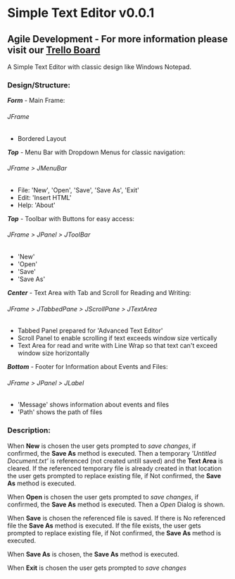 # Simple Text Editor v0.0.1

## Agile Development - For more information please visit our [Trello Board](https://trello.com/b/KE6xmLeo)

A Simple Text Editor with classic design like Windows Notepad.

### Design/Structure:

***Form*** - Main Frame:
###### JFrame
- Bordered Layout

***Top*** - Menu Bar with Dropdown Menus for classic navigation:
###### JFrame > JMenuBar
- File: 'New', 'Open', 'Save', 'Save As', 'Exit'
- Edit: 'Insert HTML'
- Help: 'About'

***Top*** - Toolbar with Buttons for easy access:
###### JFrame > JPanel > JToolBar
- 'New'
- 'Open'
- 'Save'
- 'Save As'

***Center*** - Text Area with Tab and Scroll for Reading and Writing:
###### JFrame > JTabbedPane > JScrollPane > JTextArea
- Tabbed Panel prepared for 'Advanced Text Editor'
- Scroll Panel to enable scrolling if text exceeds window size vertically
- Text Area for read and write with Line Wrap so that text can't exceed window size horizontally

***Bottom*** - Footer for Information about Events and Files:
###### JFrame > JPanel > JLabel
- 'Message' shows information about events and files
- 'Path' shows the path of files

### Description:

When **New** is chosen the user gets prompted to *save changes*, if confirmed, the **Save As** method is executed. Then a temporary *'Untitled Document.txt'* is referenced (not created untill saved) and the **Text Area** is cleared. If the referenced temporary file is already created in that location the user gets prompted to replace existing file, if Not confirmed, the **Save As** method is executed.

When **Open** is chosen the user gets prompted to *save changes*, if confirmed, the **Save As** method is executed. Then a *Open* Dialog is shown.

When **Save** is chosen the referenced file is saved. If there is No referenced file the **Save As** method is executed. If the file exists, the user gets prompted to replace existing file, if Not confirmed, the **Save As** method is executed.

When **Save As** is chosen, the **Save As** method is executed.

When **Exit** is chosen the user gets prompted to *save changes*
